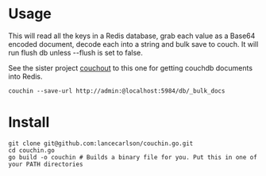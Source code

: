# Usage

This will read all the keys in a Redis database, grab each value as a Base64 encoded document, decode each into a string and bulk save to couch. It will run flush db unless --flush is set to false.

See the sister project [couchout](https://github.com/lancecarlson/couchout.go) to this one for getting couchdb documents into Redis. 

```
couchin --save-url http://admin:@localhost:5984/db/_bulk_docs
```

# Install 

```
git clone git@github.com:lancecarlson/couchin.go.git
cd couchin.go
go build -o couchin # Builds a binary file for you. Put this in one of your PATH directories
```
